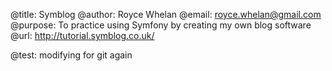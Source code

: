 @title:     Symblog
@author:    Royce Whelan
@email:     royce.whelan@gmail.com
@purpose:   To practice using Symfony by creating my own blog software
@url:       http://tutorial.symblog.co.uk/

@test:		modifying for git again